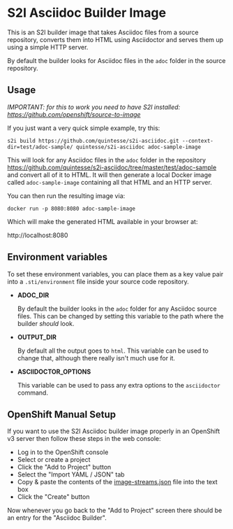 S2I Asciidoc Builder Image
=================

This is an S2I builder image that takes Asciidoc files from a source
repository, converts them into HTML using Asciidoctor and serves them up
using a simple HTTP server.

By default the builder looks for Asciidoc files in the `adoc` folder
in the source repository.

Usage
---------------------

_IMPORTANT: for this to work you need to have S2I installed: https://github.com/openshift/source-to-image_

If you just want a very quick simple example, try this:

```
s2i build https://github.com/quintesse/s2i-asciidoc.git --context-dir=test/adoc-sample/ quintesse/s2i-asciidoc adoc-sample-image
```

This will look for any Asciidoc files in the `adoc` folder in the repository https://github.com/quintesse/s2i-asciidoc/tree/master/test/adoc-sample
and convert all of it to HTML. It will then generate a local Docker image called `adoc-sample-image` containing all that HTML and an HTTP server.

You can then run the resulting image via:

```
docker run -p 8080:8080 adoc-sample-image
```

Which will make the generated HTML available in your browser at:

http://localhost:8080

Environment variables
---------------------

To set these environment variables, you can place them as a key value pair into a `.sti/environment`
file inside your source code repository.

* **ADOC_DIR**

    By default the builder looks in the `adoc` folder for any Asciidoc source files. This can be changed
    by setting this variable to the path where the builder _should_ look.

* **OUTPUT_DIR**

    By default all the output goes to `html`. This variable can be used to change that, although there
    really isn't much use for it.

* **ASCIIDOCTOR_OPTIONS**

    This variable can be used to pass any extra options to the `asciidoctor` command.

OpenShift Manual Setup
---------------------

If you want to use the S2I Asciidoc builder image properly in an OpenShift v3 server then follow these steps in the web console:

 - Log in to the OpenShift console
 - Select or create a project
 - Click the "Add to Project" button
 - Select the "Import YAML / JSON" tab
 - Copy & paste the contents of the [image-streams.json](https://github.com/quintesse/s2i-asciidoc/blob/master/image-streams.json) file into the text box
 - Click the "Create" button

Now whenever you go back to the "Add to Project" screen there should be an entry for the "Asciidoc Builder".


